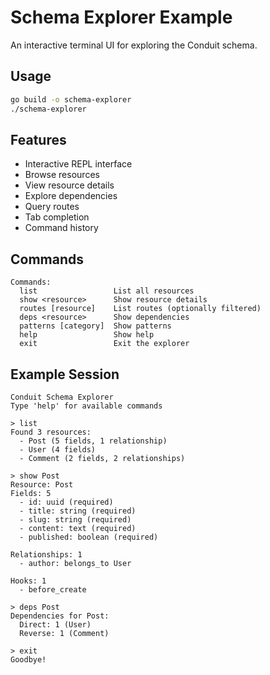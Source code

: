 # Schema Explorer Example

An interactive terminal UI for exploring the Conduit schema.

## Usage

```bash
go build -o schema-explorer
./schema-explorer
```

## Features

- Interactive REPL interface
- Browse resources
- View resource details
- Explore dependencies
- Query routes
- Tab completion
- Command history

## Commands

```
Commands:
  list                 List all resources
  show <resource>      Show resource details
  routes [resource]    List routes (optionally filtered)
  deps <resource>      Show dependencies
  patterns [category]  Show patterns
  help                 Show help
  exit                 Exit the explorer
```

## Example Session

```
Conduit Schema Explorer
Type 'help' for available commands

> list
Found 3 resources:
  - Post (5 fields, 1 relationship)
  - User (4 fields)
  - Comment (2 fields, 2 relationships)

> show Post
Resource: Post
Fields: 5
  - id: uuid (required)
  - title: string (required)
  - slug: string (required)
  - content: text (required)
  - published: boolean (required)

Relationships: 1
  - author: belongs_to User

Hooks: 1
  - before_create

> deps Post
Dependencies for Post:
  Direct: 1 (User)
  Reverse: 1 (Comment)

> exit
Goodbye!
```
